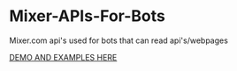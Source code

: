 # Mixer-APIs-For-Bots

Mixer.com api's used for bots that can read api's/webpages 

[DEMO AND EXAMPLES HERE](http://mixer.msft.online)
